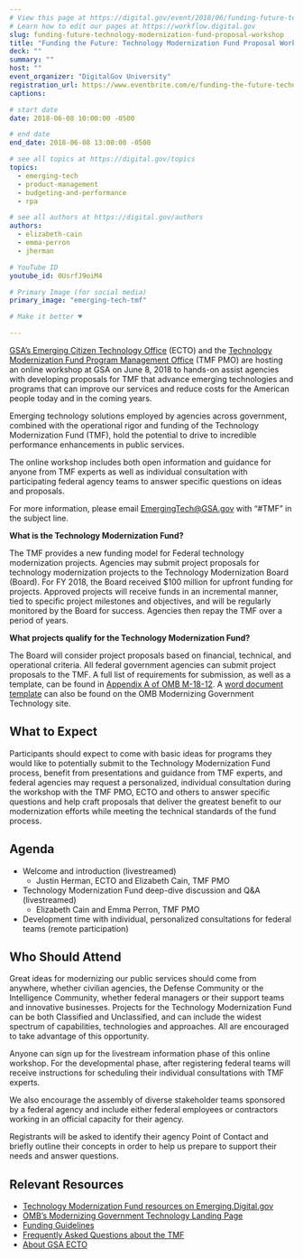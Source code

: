 ```yaml
---
# View this page at https://digital.gov/event/2018/06/funding-future-technology-modernization-fund-proposal
# Learn how to edit our pages at https://workflow.digital.gov
slug: funding-future-technology-modernization-fund-proposal-workshop
title: "Funding the Future: Technology Modernization Fund Proposal Workshop"
deck: ""
summary: ""
host: ""
event_organizer: "DigitalGov University"
registration_url: https://www.eventbrite.com/e/funding-the-future-technology-modernization-fund-proposal-workshop-registration-46384593568
captions: 

# start date
date: 2018-06-08 10:00:00 -0500

# end date
end_date: 2018-06-08 13:00:00 -0500

# see all topics at https://digital.gov/topics
topics: 
  - emerging-tech
  - product-management
  - budgeting-and-performance
  - rpa

# see all authors at https://digital.gov/authors
authors: 
  - elizabeth-cain
  - emma-perron
  - jherman

# YouTube ID
youtube_id: 0UsrfJ9oiM4

# Primary Image (for social media)
primary_image: "emerging-tech-tmf"

# Make it better ♥

---
```

[GSA’s Emerging Citizen Technology Office](https://www.gsa.gov/technology/government-it-initiatives/emerging-citizen-technology) (ECTO) and the [Technology Modernization Fund Program Management Office](https://emerging.digital.gov/TMF/) (TMF PMO) are hosting an online workshop at GSA on June 8, 2018 to hands-on assist agencies with developing proposals for TMF that advance emerging technologies and programs that can improve our services and reduce costs for the American people today and in the coming years.

Emerging technology solutions employed by agencies across government, combined with the operational rigor and funding of the Technology Modernization Fund (TMF), hold the potential to drive to incredible performance enhancements in public services.

The online workshop includes both open information and guidance for anyone from TMF experts as well as individual consultation with participating federal agency teams to answer specific questions on ideas and proposals.

For more information, please email [EmergingTech@GSA.gov](mailto:EmergingTech@GSA.gov) with “#TMF” in the subject line.

**What is the Technology Modernization Fund?**

The TMF provides a new funding model for Federal technology modernization projects. Agencies may submit project proposals for technology modernization projects to the Technology Modernization Board (Board). For FY 2018, the Board received $100 million for upfront funding for projects. Approved projects will receive funds in an incremental manner, tied to specific project milestones and objectives, and will be regularly monitored by the Board for success. Agencies then repay the TMF over a period of years.

**What projects qualify for the Technology Modernization Fund?**

The Board will consider project proposals based on financial, technical, and operational criteria. All federal government agencies can submit project proposals to the TMF. A full list of requirements for submission, as well as a template, can be found in [Appendix A of OMB M-18-12](https://policy.cio.gov/modernizing-government-technology/). A [word document template](https://policy.cio.gov/assets/APPENDIXA.docx) can also be found on the OMB Modernizing Government Technology site.

## What to Expect

Participants should expect to come with basic ideas for programs they would like to potentially submit to the Technology Modernization Fund process, benefit from presentations and guidance from TMF experts, and federal agencies may request a personalized, individual consultation during the workshop with the TMF PMO, ECTO and others to answer specific questions and help craft proposals that deliver the greatest benefit to our modernization efforts while meeting the technical standards of the fund process.

## Agenda

- Welcome and introduction (livestreamed)
    - Justin Herman, ECTO and Elizabeth Cain, TMF PMO
- Technology Modernization Fund deep-dive discussion and Q&A (livestreamed)
    - Elizabeth Cain and Emma Perron, TMF PMO
- Development time with individual, personalized consultations for federal teams (remote participation)

## Who Should Attend

Great ideas for modernizing our public services should come from anywhere, whether civilian agencies, the Defense Community or the Intelligence Community, whether federal managers or their support teams and innovative businesses. Projects for the Technology Modernization Fund can be both Classified and Unclassified, and can include the widest spectrum of capabilities, technologies and approaches. All are encouraged to take advantage of this opportunity.

Anyone can sign up for the livestream information phase of this online workshop. For the developmental phase, after registering federal teams will receive instructions for scheduling their individual consultations with TMF experts.

We also encourage the assembly of diverse stakeholder teams sponsored by a federal agency and include either federal employees or contractors working in an official capacity for their agency. 

Registrants will be asked to identify their agency Point of Contact and briefly outline their concepts in order to help us prepare to support their needs and answer questions.


## Relevant Resources

- [Technology Modernization Fund resources on Emerging.Digital.gov](https://emerging.digital.gov/TMF/)
- [OMB’s Modernizing Government Technology Landing Page](https://policy.cio.gov/modernizing-government-technology/)
- [Funding Guidelines](https://policy.cio.gov/modernizing-government-technology/funding/)
- [Frequently Asked Questions about the TMF](https://policy.cio.gov/modernizing-government-technology/faq)
- [About GSA ECTO](https://www.gsa.gov/technology/government-it-initiatives/emerging-citizen-technology)
